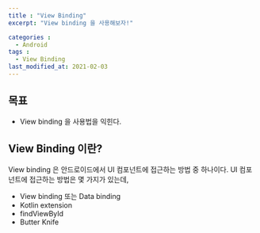 ```yaml
---
title : "View Binding"
excerpt: "View binding 을 사용해보자!" 

categories :
  - Android 
tags : 
  - View Binding 
last_modified_at: 2021-02-03
---
```


## 목표

- View binding 을 사용법을 익힌다.

## View Binding 이란?

View binding 은 안드로이드에서 UI 컴포넌트에 접근하는 방법 중 하나이다. UI 컴포넌트에 접근하는 방법은 몇 가지가 있는데,

- View binding 또는 Data binding
- Kotlin extension
- findViewById
- Butter Knife
